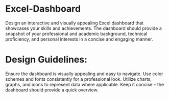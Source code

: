 # Excel-Dashboard
Design an interactive and visually appealing Excel dashboard that showcases your skills and achievements. The dashboard should provide a snapshot of your professional and academic background, technical proficiency, and personal interests in a concise and engaging manner.

# Design Guidelines:

 Ensure the dashboard is visually appealing and easy to navigate.
 Use color schemes and fonts consistently for a professional look.
 Utilize charts, graphs, and icons to represent data where applicable.
 Keep it concise – the dashboard should provide a quick overview.
